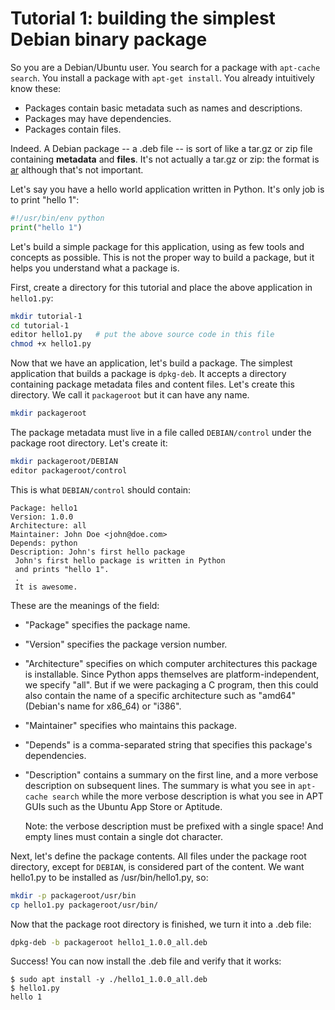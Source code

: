 # Tutorial 1: building the simplest Debian binary package

So you are a Debian/Ubuntu user. You search for a package with `apt-cache search`. You install a package with `apt-get install`. You already intuitively know these:

 * Packages contain basic metadata such as names and descriptions.
 * Packages may have dependencies.
 * Packages contain files.

Indeed. A Debian package -- a .deb file -- is sort of like a tar.gz or zip file containing **metadata** and **files**. It's not actually a tar.gz or zip: the format is [ar](https://en.wikipedia.org/wiki/Ar_(Unix)) although that's not important.

Let's say you have a hello world application written in Python. It's only job is to print "hello 1":

~~~python
#!/usr/bin/env python
print("hello 1")
~~~

Let's build a simple package for this application, using as few tools and concepts as possible. This is not the proper way to build a package, but it helps you understand what a package is.

First, create a directory for this tutorial and place the above application in `hello1.py`:

~~~bash
mkdir tutorial-1
cd tutorial-1
editor hello1.py   # put the above source code in this file
chmod +x hello1.py
~~~

Now that we have an application, let's build a package. The simplest application that builds a package is `dpkg-deb`. It accepts a directory containing package metadata files and content files. Let's create this directory. We call it `packageroot` but it can have any name.

~~~bash
mkdir packageroot
~~~

The package metadata must live in a file called `DEBIAN/control` under the package root directory. Let's create it:

~~~bash
mkdir packageroot/DEBIAN
editor packageroot/control
~~~

This is what `DEBIAN/control` should contain:

~~~
Package: hello1
Version: 1.0.0
Architecture: all
Maintainer: John Doe <john@doe.com>
Depends: python
Description: John's first hello package
 John's first hello package is written in Python
 and prints "hello 1".
 .
 It is awesome.
~~~

These are the meanings of the field:

 * "Package" specifies the package name.
 * "Version" specifies the package version number.
 * "Architecture" specifies on which computer architectures this package is installable. Since Python apps themselves are platform-independent, we specify "all". But if we were packaging a C program, then this could also contain the name of a specific architecture such as "amd64" (Debian's name for x86_64) or "i386".
 * "Maintainer" specifies who maintains this package.
 * "Depends" is a comma-separated string that specifies this package's dependencies.
 * "Description" contains a summary on the first line, and a more verbose description on subsequent lines. The summary is what you see in `apt-cache search` while the more verbose description is what you see in APT GUIs such as the Ubuntu App Store or Aptitude.

   Note: the verbose description must be prefixed with a single space! And empty lines must contain a single dot character.

Next, let's define the package contents. All files under the package root directory, except for `DEBIAN`, is considered part of the content. We want hello1.py to be installed as /usr/bin/hello1.py, so:

~~~bash
mkdir -p packageroot/usr/bin
cp hello1.py packageroot/usr/bin/
~~~

Now that the package root directory is finished, we turn it into a .deb file:

~~~bash
dpkg-deb -b packageroot hello1_1.0.0_all.deb
~~~

Success! You can now install the .deb file and verify that it works:

~~~
$ sudo apt install -y ./hello1_1.0.0_all.deb
$ hello1.py
hello 1
~~~
